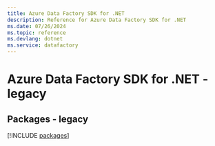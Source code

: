 ```yaml
---
title: Azure Data Factory SDK for .NET
description: Reference for Azure Data Factory SDK for .NET
ms.date: 07/26/2024
ms.topic: reference
ms.devlang: dotnet
ms.service: datafactory
---
```

# Azure Data Factory SDK for .NET - legacy
## Packages - legacy
[!INCLUDE [packages](data-factory-index.md)]